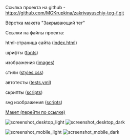 Ссылка проекта на github - https://github.com/MGKrupkina/zakrivayuschiy-teg-f.git

Вёрстка макета "Закрывающий тег"

Ссылки на файлы проекта:

html-страница сайта (<a href="https://github.com/MGKrupkina/zakrivayuschiy-teg-f/blob/main/index.html" target="_blank">index.html</a>)

шрифты (<a href="https://github.com/MGKrupkina/zakrivayuschiy-teg-f/tree/main/fonts" target="_blank">fonts</a>)

изображения (<a href="https://github.com/MGKrupkina/zakrivayuschiy-teg-f/tree/main/images" target="_blank">images</a>)

стили (<a href="https://github.com/MGKrupkina/zakrivayuschiy-teg-f/tree/main/styles" target="_blank">styles.css</a>)

автотесты (<a href="https://github.com/MGKrupkina/zakrivayuschiy-teg-f/blob/main/.github/workflows/tests.yml" target="_blank">tests.yml</a>)

скрипты (<a href="https://github.com/MGKrupkina/zakrivayuschiy-teg-f/tree/main/scripts" target="_blank">scripts</a>)

svg изображения (<a href="https://github.com/MGKrupkina/zakrivayuschiy-teg-f/tree/main/svg" target="_blank">scripts</a>)


<a href="https://www.figma.com/file/JQhPLs2COLIeZtAtlsBS34/%238-%3C%2Fзакрывающий-тег%3E?type=design&node-id=0-1&mode=design" target="_blank">Макет (перейти по ссылке)</a>


![screenshot_desktop_light](https://github.com/MGKrupkina/zakrivayuschiy-teg-f/assets/145542673/e43cceb7-43bc-40db-b375-a5a33c167ecd)
![screenshot_desktop_dark](https://github.com/MGKrupkina/zakrivayuschiy-teg-f/assets/145542673/f102092e-bdbd-4243-a829-16494a2b202d)

![screenshot_mobile_light](https://github.com/MGKrupkina/zakrivayuschiy-teg-f/assets/145542673/9e812066-84d8-41a6-904a-8b828cb6efc6)
![screenshot_mobile_dark](https://github.com/MGKrupkina/zakrivayuschiy-teg-f/assets/145542673/fa6b377f-812d-4306-b30e-97c260dcb5d8)
